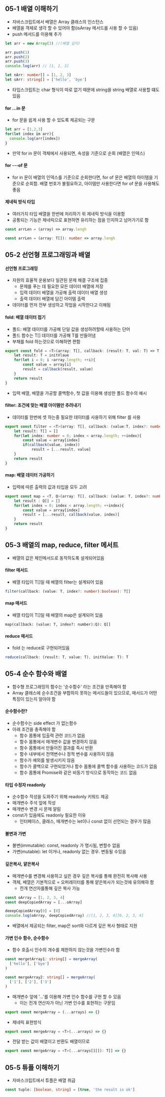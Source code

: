 ## 05-1 배열 이해하기



* 자바스크립트에서 배열은 Array 클래스의 인스턴스
* 배열을 객체로 생각 할 수 있어야 함(isArray 메서드를 사용 할 수 있음)
* push 메서드를 이용해 추가

```typescript
let arr = new Array(3) //(배열 길이)

arr.push(1)
arr.push(2)
arr.push(3)
console.log(arr) // [1, 2, 3]
```

```typescript
let nArr: number[] = [1, 2, 3]
let sArr: string[] = ['hello', 'bye']
```

* 타입스크립트는 char 형식이 따로 없기 때문에 string을 string 배열로 사용할 떄도 있음

#### for ...in 문

* for 문을 쉽게 사용 할 수 있도록 제공되는 구문

```typescript
let arr = [1,2,3]
for(let index in arr){
  console.log(arr[index])
}
```

* 만약 for in 문이 객체에서 사용되면, 속성을 기준으로 순회 (배열은 인덱스)

#### for ---of 문

* for in 문이 배열의 인덱스를 기준으로 순회한다면, for of 문은 배열의 아이템을 기준으로 순회함. 배열 번호가 불필요하고, 아이템만 사용한다면 for of 문을 사용해도 좋음

#### 제네릭 방식 타입

* 여러가지 타입 배열을 한번에 처리하기 위 제네릭 방식을 이용함
* 공통되는 기능은 제네릭으로 표현하면 유리하는 점을 인지하고 넘어가기로 함

```typescript
const arrLen = (array) => array.lengh

const arrLen = (array: T[]): number => array.lengh
```



## 05-2 선언형 프로그래밍과 배열



#### 선언형 프로그래밍

* 자원의 효율적 운용보다 일관된 문제 해결 구조에 집중
  * 문제를 푸는 데 필요한 모든 데이터 배열에 저장
  * 입력 데이터 배열을 가공해 출력 데이터 배열 생성
  * 출력 데이터 배열에 담긴 아이템 출력
* 데이터를 먼저 전부 생성하고 작업을 시작한다고 이해됨

#### fold: 배열 데이터 접기

* 폴드: 배열 데이터를 가공해 단일 값을 생성하려할때 사용하는 단어
* 폴드 함수는 T[] 데이터를 가공해 T를 만들어냄
* 부채를 fold 하는것으로 이해하면 편함

```typescript
export const fold = <T>(array: T[], callback: (result: T, val: T) => T, initVlaue: T) => {
    let result: T = initVlaue
    for(let i = 0; i <array.length; ++i){
        const value = array[i]
        result = callback(result, value)
    }
    return result
}
```

* 입력 배열, 배열을 가공할 콜백함수, 첫 값을 이용해 생성한 폴드 함수의 예시

#### filter: 조건에 맞는 배열 아이템만 추려내기

* 데이터를 한번에 셋 하는중 필요한 데이터를 사용하기 위해 filter 를 사용

```typescript
export const filter = <T>(array: T[], callback: (value:T, index?: number) => boolean): T[] => {
    let result: T[] = []
    for(let index: number = 0; index < array.length; ++index){
        const value = array[index]
        if(callback(value, index))
            result = [...result, value]
    }
    return result
}
```

#### map: 배열 데이터 가공하기

* 입력에 따른 출력의 값과 타입을 모두 고려

```typescript
export const map = <T, Q>(array: T[], callback: (value: T, index?: number) => Q): Q[] => {
    let result : Q[] = []
    for(let index = 0; index < array.length; ++index){
        const value = array[index]
        result = [...result, callback(value, index)]
    }
    return result
}
```



## 05-3 배열의 map, reduce, filter 메서트

* 배열의 값은 체인메서드로 동작하도록 설게되어있음

#### filter 매서드

* 배열 타입이 T[]일 때 배열의 filter는 설계되어 있음

```typescript
filter(callback: (value: T, index?: number):boolean): T[]
```

#### map 매서드

* 배열 타입이 T[]일 때 배열의 map은 설계되어 있음

```
map(callback: (value: T, index?: number):Q): Q[]
```

#### reduce 매서드

* fold 는 reduce로 구현되어있음

```typescript
reduce(callback: (result: T, value: T), initValue: T): T
```



## 05-4 순수 함수와 배열



* 함수형 프로그래밍의 함수는 '순수함수' 라는 조건을 만족해야 함
* Array 클래스에 순수조건을 부합하지 못하는 메서드들이 있으므로, 매서드가 어떤 특징이 있는지 알아야 함

#### 순수함수란?

* 순수함수는 side effect 가 없는함수
* 아래 조건을 충족해야 함
  * 함수 몸통에 입출력 관련 코드가 없음
  * 함수 몸통에서 매개변수 값을 변경하지 않음
  * 함수 몸통에서 만들어진 결과를 즉시 반환
  * 함수 내부에서 전역변수나 정적 변수를 사용하지 않음
  * 함수가 예외를 발생시키지 않음
  * 함수가 콜백으로 구현되었거나 함수 몸통에 콜백 함수를 사용하는 코드가 없음
  * 함수 몸통에 Promise와 같은 비동기 방식으로 동작하는 코드 없음

#### 타입 수정자 readonly

* 순수함수 작성을 도와주기 위해 readonly 키워드 제공
* 매개변수 주석 앞에 작성
* 매개변수 변경 시 문제 알림
* const가 있음에도 readonly 필요한 이유
  * 인터페이스, 클래스, 매개변수는 let이나 const 없이 선언되는 경우가 많음

#### 불변과 가변

* 불변(immutable): const, readonly 가 명시됨, 변할수 없음
* 가변(mutable): let 이거나, readonly 없는 경우. 변동될 수있음

#### 깊은복사, 얕은복사

* 매개변수를 변경해 사용하고 싶은 경우 깊은 복사를 통해 완전히 복사해 사용
* 객체, 배열은 기본적으로 = 오퍼레이터를 통해 얕은복사가 되는것에 유의해햐 함
  * 전개 연산자를통해 깊은 복사 가능

```typescript
const oArray = [1, 2, 3, 4]
const deepCopiedArray = [...oArray]

deeepCopiedArray[0] = [0]
console.log(oArray, deepCopiedArray) //[1, 2, 3, 4][0, 2, 3, 4]
```

* 배열에서 제공되는 filter, map은 sort와 다르게 깊은 복사 형태로 지원

#### 가변 인수 함수, 순수함수

* 함수 호출시 인수의 개수를 제한하지 않는것을 가변인수라 함

```typescript
const mergetArray1: string[] = mergeArray(
  ['hello'], ['bye']
)

const mergeArray2: string[] = mergeArray(
  ['1'], ['2'], ['3']
)
```

* 매개변수 앞에 '...'를 이용해 가변 인수 함수를 구현 할 수 있음
  * 이는 전개 연산자가 아닌 가변 인수를 표현하는 구문임

```typescript
export const mergeArray = (...arrays) => {}
```

* 제네릭 표현방식

```typescript
export const mergeArray = <T>(...arrays) => {}
```

* 전달 받는 값이 배열이고 반환도 배열이므로

```typescript
export const mergeArray = <T>(...arrays[][]): T[] => {}
```



## 05-5 튜플 이해하기

* 자바스크립트에서 튜플은 배열 취급

```typescript
const tuple: [boolean, string] = [true, 'the result is ok']
```

